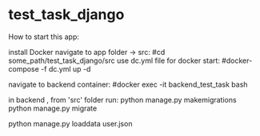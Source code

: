 # test_task_django

How to start this app:

install Docker
navigate to app folder -> src: #cd some_path/test_task_django/src
use dc.yml file for docker start: #docker-compose -f dc.yml up -d

navigate to backend container: #docker exec -it backend_test_task bash

in backend , from 'src' folder run:
python manage.py makemigrations
python manage.py migrate

python manage.py loaddata user.json

